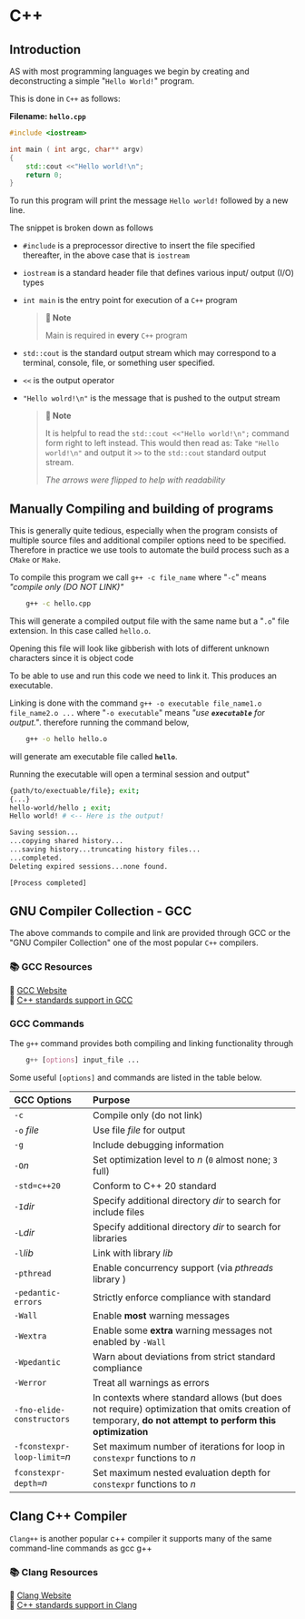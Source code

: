 # C++

## Introduction

AS with most programming languages we begin by creating and deconstructing a simple "`Hello World!`" program.

This is done in `C++` as follows:

**Filename: `hello.cpp`**

```c++
#include <iostream>

int main ( int argc, char** argv)
{
    std::cout <<"Hello world!\n";
    return 0;
}
```

To run this program will print the message `Hello world!` followed by a new line.

The snippet is broken down as follows

* `#include` is a preprocessor directive to insert the file specified thereafter, in the above case that is `iostream`
* `iostream` is a standard header file that defines various input/ output (I/O) types
* `int main` is the entry point for execution of a `C++` program
  
    > **📝 Note**
    >
    > Main is required in **every** `C++` program

* `std::cout` is the standard output stream which may correspond to a terminal, console, file, or something user specified.
* `<<` is the output operator
* `"Hello wolrd!\n"` is the message that is pushed to the output stream

    > **📝 Note**
    >
    > It is helpful to read the `std::cout <<"Hello world!\n";` command form right to left instead.
    > This would then read as:
    > Take `"Hello world!\n"` and output it `>>` to the `std::cout` standard output stream.
    >
    > *The arrows were flipped to help with readability*

## Manually Compiling and building of programs

This is generally quite tedious, especially when the program consists of multiple source files and additional compiler options need to be specified. Therefore in practice we use tools to automate the build process such as a `CMake` or `Make`.

To compile this program we call `g++ -c file_name` where "`-c`" means
*"compile only (DO NOT LINK)"*

```bash
    g++ -c hello.cpp
```

This will generate a compiled output file with the same name but a "`.o`" file extension. In this case called `hello.o`.

Opening this file will look like gibberish with lots of different unknown characters since it is object code

To be able to use and run this code we need to link it. This produces an executable.

Linking is done with the command `g++ -o executable file_name1.o file_name2.o ...` where "`-o executable`" means *"use **`executable`** for output."*. therefore running the command below,

```bash
    g++ -o hello hello.o
```

will generate am executable file called **`hello`**.

Running the executable will open a terminal session and output"

```bash
{path/to/exectuable/file}; exit;
{...}
hello-world/hello ; exit;
Hello world! # <-- Here is the output! 

Saving session...
...copying shared history...
...saving history...truncating history files...
...completed.
Deleting expired sessions...none found.

[Process completed]
```

## GNU Compiler Collection - GCC

The above commands to compile and link are provided through GCC or the "GNU Compiler Collection" one of the most popular `C++` compilers.

### 📚 GCC Resources

📕 [GCC Website](http://www.gnu.org/software/gcc)  
📗 [C++ standards support in GCC](https://gcc.gnu.org/projects/cxx-status.html)

### GCC Commands

The `g++` command provides both compiling and linking functionality through

```css #Note CSS used here to style line online its actually bash.
    g++ [options] input_file ...
```

Some useful `[options]` and commands are listed in the table below.

| GCC Options | Purpose |
| :---| :---|
| `-c`                          | Compile only (do not link)   |
| `-o` *file*                   | Use file *file* for output   |
| `-g`                          | Include debugging information|
| `-O`*n*                       | Set optimization level to *n* (`0` almost none; `3` full) |
| `-std=c++20`                  | Conform to C++ 20 standard    |
| `-I`*dir*                     | Specify additional directory *dir* to search for include files    |
| `-L`*dir*                     | Specify additional directory *dir* to search for libraries        |
| `-l`*lib*                     | Link with library *lib*       |
| `-pthread`                    | Enable concurrency support (via *pthreads* library )   |
| `-pedantic-errors`            | Strictly enforce compliance with standard   |
| `-Wall`                       | Enable **most** warning messages   |
| `-Wextra`                     | Enable some **extra** warning messages not enabled by `-Wall`   |
| `-Wpedantic`                  | Warn about deviations from strict standard compliance  |
| `-Werror`                     | Treat all warnings as errors   |
| `-fno-elide-constructors`     | In contexts where standard allows (but does not require) optimization that omits creation of temporary, **do not attempt to perform this optimization**   |
| `-fconstexpr-loop-limit=`*n*  | Set maximum number of iterations for loop in `constexpr` functions to *n*   |
| `fconstexpr-depth=`*n*        | Set maximum nested evaluation depth for `constexpr` functions to *n*  |

## Clang C++ Compiler

`Clang++` is another popular c++ compiler it supports many of the same command-line commands as gcc g++

### 📚 Clang Resources

📕 [Clang Website](http://clang.llvm.org)  
📗 [C++ standards support in Clang](http://clang.llvm.org/cxx_status.html)
